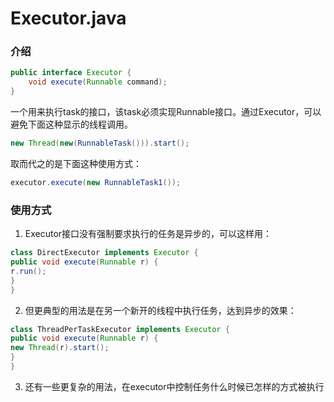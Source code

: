 # Executor.java

### **介绍**

```java
public interface Executor {
    void execute(Runnable command);
}

```

一个用来执行task的接口，该task必须实现Runnable接口。通过Executor，可以避免下面这种显示的线程调用。

```java
new Thread(new(RunnableTask())).start();

```

取而代之的是下面这种使用方式：

```java
executor.execute(new RunnableTask1());

```

### **使用方式**

1. Executor接口没有强制要求执行的任务是异步的，可以这样用：

  ```java
  class DirectExecutor implements Executor {
  public void execute(Runnable r) {
  r.run();
  }
  }

  ```

2. 但更典型的用法是在另一个新开的线程中执行任务，达到异步的效果：

  ```java
  class ThreadPerTaskExecutor implements Executor {
  public void execute(Runnable r) {
  new Thread(r).start();
  }
  }

  ```

3. 还有一些更复杂的用法，在executor中控制任务什么时候已怎样的方式被执行


